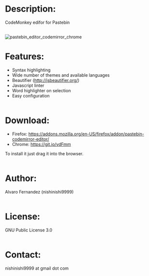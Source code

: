 # Description:
CodeMonkey edifor for Pastebin
<br><br>

![pastebin_editor_codemirror_chrome](https://user-images.githubusercontent.com/14959143/31885539-25c19730-b7f1-11e7-9390-208424e1bbb0.png)

# Features:

- Syntax highlighting
- Wide number of themes and available languages
- Beautifier (http://jsbeautifier.org/)
- Javascript linter
- Word highlighter on selection
- Easy configuration
<br><br>
# Download:

- Firefox: https://addons.mozilla.org/en-US/firefox/addon/pastebin-codemirror-editor/
- Chrome:  https://git.io/vdFmm

To install it just drag it into the browser.
<br><br>
# Author:

Alvaro Fernandez (nishinishi9999)
<br><br>

# License:

GNU Public License 3.0
<br><br>
# Contact:

nishinishi9999 at gmail dot com
